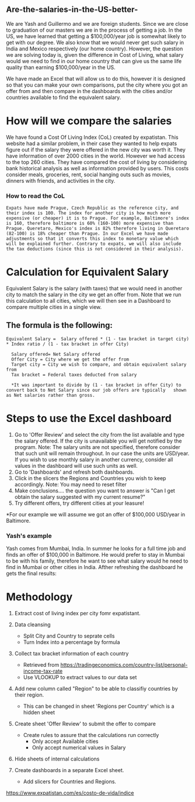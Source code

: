 ## Are-the-salaries-in-the-US-better-
We are Yash and Guillermo and we are foreign students. Since we are close to graduation of our masters we are in the process of getting a job. In the US, we have learned that getting a $100,000/year job is somewhat likely to get with our degree. We also know that we would never get such salary in India and Mexico respectively (our home country). However, the question we are solving today is, given the difference in Cost of Living, what salary would we need to find in our home country that can give us the same life quality than earning $100,000/year in the US.

We have made an Excel that will allow us to do this, however it is designed so that you can make your own comparisons, put the city where you got an offer from and then compare in the dashboards with the cities and/or countries available to find the equivalent salary.

# How will we compare the salaries
We have found a Cost Of Living Index (CoL) created by expatistan. This website had a similar problem, in their case they wanted to help expats figure out if the salary they were offered in the new city was worth it. They have information of over 2000 cities in the world. However we had access to the top 260 cities. They have compared the cost of living by considering bank historical analysis as well as information provided by users. This costs consider meals, groceries, rent, social hanging outs such as movies, dinners with friends, and activities in the city. 
### How to read the CoL
    Expats have made Prague, Czech Republic as the reference city, and their index is 100. The index for another city is how much more expensive (or cheaper) it is to Prague. For example, Baltimore's index is 160, therefore baltimore is 60% (160-100) more expensive than Prague. Queretaro, Mexico's index is 82% therefore living in Queretaro (82-100) is 18% cheaper than Prague. In our Excel we have made adjustments so that it converts this index to monetary value which will be explained further. Contrary to expats, we will also include the tax deductions (since this is not considered in their analysis).
    
 # Calculation for Equivalent Salary
  Equivalent Salary is the salary (with taxes) that we would need in another city to match the salary in the city we get an offer from. 
  Note that we run this calculation to all cities, which we will then see in a Dashboard to compare multiple cities in a single view.

  ## The formula is the following:
    Equivalent Salary =  Salary offered * (1 - tax bracket in target city) * Index ratio / (1 - tax bracket in offer City)
    
      Salary offered= Net Salary offered
      Offer City = City where we get the offer from
      Target city = City we wish to compare, and obtain equivalent salary from
      Tax bracket = Federal taxes deducted from salary
      
      *It was important to divide by (1 - tax bracket in offer City) to convert back to Net Salary since our job offers are typically   shown as Net salaries rather than gross.
      
# Steps to use the Excel dashboard
  1. Go to 'Offer Review' and select the city from the list available and type the salary offered. If the city is unavailable you will get notified by the program.
      Note: The salary units are not specified, therefore consider that such unit will remain throughout. In our case the units are USD/year. If you wish to use monthly salary in another currency, consider all values in the dashboard will use such units as well.
  2. Go to 'Dashboards' and refresh both dashboards.
  3. Click in the slicers the Regions and Countries you wish to keep accordingly. 
      Note: You may need to reset filter
  4. Make conclusions.... the question you want to answer is "Can I get obtain the salary suggested with my current resume?"
  5. Try different offers, try different cities at your leasure!
  
  *For our example we will assume we got an offer of $100,000 USD/year in Baltimore.
 
 
### Yash's example
 Yash comes from Mumbai, India. In summer he looks for a full time job and finds an offer of $100,000 in Baltimore. He would prefer to stay in Mumbai to be with his family, therefore he want to see what salary would he need to find in Mumbai or other cities in India.
 Afther refreshing the dashboard he gets the final results:
   
  
# Methodology
  1. Extract cost of living index per city fomr expatistant.
  2. Data cleansing
      - Split City and Country to seprate cells
      - Turn Index into a percentage by formula
 3. Collect tax bracket information of each country
      - Retrieved from https://tradingeconomics.com/country-list/personal-income-tax-rate
      - Use VLOOKUP to extract values to our data set
 4. Add new column called "Region" to be able to classifiy countries by their region.
      - This can be changed in sheet 'Regions per Country' which is a hidden sheet
 5. Create sheet 'Offer Review' to submit the offer to compare
     - Create rules to assure that the calculations run correctly
          - Only accept Available cities
          - Only accept numerical values in Salary
 6. Hide sheets of internal calculations
 
          
 5. Create dashboards in a separate Excel sheet.
      - Add slicers for Countries and Regions.
    
https://www.expatistan.com/es/costo-de-vida/indice
